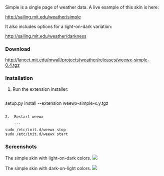 Simple is a single page of weather data.  A live example of this skin is here:

http://sailing.mit.edu/weather/simple

It also includes options for a light-on-dark variation:

http://sailing.mit.edu/weather/darkness

### Download

http://lancet.mit.edu/mwall/projects/weather/releases/weewx-simple-0.4.tgz

### Installation

1.  Run the extension installer:

    ```
setup.py install --extension weewx-simple-x.y.tgz
```

2.  Restart weewx

    ```
sudo /etc/init.d/weewx stop
sudo /etc/init.d/weewx start
```

### Screenshots

The simple skin with light-on-dark colors.
![](http://lancet.mit.edu/mwall/projects/weather/weewx-simple-0.3/light-on-dark.pn)

The simple skin with dark-on-light colors.
![](http://lancet.mit.edu/mwall/projects/weather/weewx-simple-0.3/dark-on-light.png)
